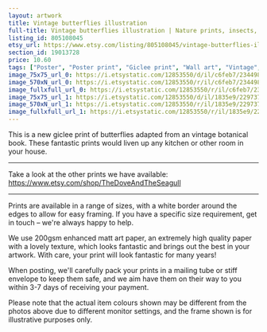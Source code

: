 ```yaml
---
layout: artwork
title: Vintage butterflies illustration 
full-title: Vintage butterflies illustration | Nature prints, insects, botany, wall art, room decor, botanical print | High quality giclee print
listing_id: 805108045
etsy_url: https://www.etsy.com/listing/805108045/vintage-butterflies-illustration-nature?utm_source=ds&utm_medium=api&utm_campaign=api
section_id: 19013728
price: 10.60
tags: ["Poster", "Poster print", "Giclee print", "Wall art", "Vintage", "Watercolour", "Nature", "Botanical art", "Wildlife", "Nature print", "Butterfly print", "Butterfly art"]
image_75x75_url_0: https://i.etsystatic.com/12853550/d/il/c6feb7/2344985067/il_75x75.2344985067_su0t.jpg?version=0
image_570xN_url_0: https://i.etsystatic.com/12853550/r/il/c6feb7/2344985067/il_570xN.2344985067_su0t.jpg
image_fullxfull_url_0: https://i.etsystatic.com/12853550/r/il/c6feb7/2344985067/il_fullxfull.2344985067_su0t.jpg
image_75x75_url_1: https://i.etsystatic.com/12853550/d/il/1835e9/2297377724/il_75x75.2297377724_slnp.jpg?version=0
image_570xN_url_1: https://i.etsystatic.com/12853550/r/il/1835e9/2297377724/il_570xN.2297377724_slnp.jpg
image_fullxfull_url_1: https://i.etsystatic.com/12853550/r/il/1835e9/2297377724/il_fullxfull.2297377724_slnp.jpg
---
```

This is a new giclee print of butterflies adapted from an vintage botanical book. These fantastic prints would liven up any kitchen or other room in your house. 

---

Take a look at the other prints we have available: https://www.etsy.com/shop/TheDoveAndTheSeagull

---

Prints are available in a range of sizes, with a white border around the edges to allow for easy framing. If you have a specific size requirement, get in touch – we&#39;re always happy to help.

We use 200gsm enhanced matt art paper, an extremely high quality paper with a lovely texture, which looks fantastic and brings out the best in your artwork. With care, your print will look fantastic for many years!

When posting, we&#39;ll carefully pack your prints in a mailing tube or stiff envelope to keep them safe, and we aim have them on their way to you within 3-7 days of receiving your payment.

Please note that the actual item colours shown may be different from the photos above due to different monitor settings, and the frame shown is for illustrative purposes only.
